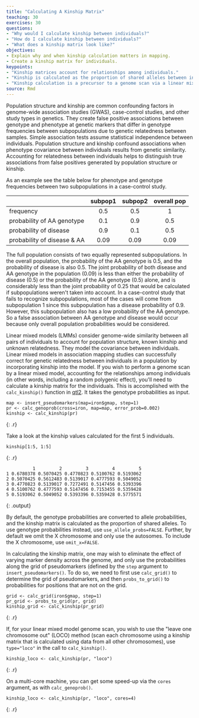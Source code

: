 ```yaml
---
title: "Calculating A Kinship Matrix"
teaching: 30
exercises: 30
questions:
- "Why would I calculate kinship between individuals?"
- "How do I calculate kinship between individuals?"
- "What does a kinship matrix look like?"
objectives:
- Explain why and when kinship calculation matters in mapping.
- Create a kinship matrix for individuals.
keypoints:
- "Kinship matrices account for relationships among individuals."
- "Kinship is calculated as the proportion of shared alleles between individuals."
- "Kinship calculation is a precursor to a genome scan via a linear mixed model."
source: Rmd
---
```





Population structure and kinship are common confounding factors in genome-wide association studies (GWAS), case-control studies, and other study types in genetics. They create false positive associations between genotype and phenotype at genetic markers that differ in genotype frequencies between subpopulations due to genetic relatedness between samples. Simple association tests assume statistical independence between individuals. Population structure and kinship confound associations when phenotype covariance between individuals results from genetic similarity. Accounting for relatedness between individuals helps to distinguish true associations from false positives generated by population structure or kinship. 

As an example see the table below for phenotype and genotype frequencies between two subpopulations in a case-control study.


|                              |subpop1|subpop2|overall pop
|:-----------------------------|:-----:|:-----:|:-----:|
| frequency                    |  0.5  |  0.5  |   1   |
| probability of AA genotype   |  0.1  |  0.9  |  0.5  |
| probability of disease       |  0.9  |  0.1  |  0.5  |
| probability of disease & AA  |  0.09 |  0.09 |  0.09 |

The full population consists of two equally represented subpopulations. In the overall population, the probability of the AA genotype is 0.5, and the probability of disease is also 0.5. The joint probability of both disease and AA genotype in the population (0.09) is less than either the probability of disease (0.5) or the probability of the AA genotype (0.5) alone, and is considerably less than the joint probability of 0.25 that would be calculated if subpopulations weren't taken into account. In a case-control study that fails to recognize subpopulations, most of the cases will come from subpopulation 1 since this subpopulation has a disease probability of 0.9. However, this subpopulation also has a low probability of the AA genotype. So a false association between AA genotype and disease would occur because only overall population probabilities would be considered.

Linear mixed models (LMMs) consider genome-wide similarity between all pairs of individuals to account for population structure, known kinship and unknown relatedness. They model the covariance between individuals. Linear mixed models in association mapping studies can successfully correct for genetic relatedness between individuals in a population by incorporating kinship into the model. If you wish to perform a genome scan by a linear mixed model, accounting for the relationships among individuals (in other words, including a random polygenic effect), you'll need to calculate a kinship matrix for the individuals. This is accomplished with the `calc_kinship()` function in
[qtl2](https://github.com/rqtl/qtl2). It takes the genotype probabilities as input.


~~~
map <- insert_pseudomarkers(map=iron$gmap, step=1)
pr <- calc_genoprob(cross=iron, map=map, error_prob=0.002)
kinship <- calc_kinship(pr)
~~~
{: .r}

Take a look at the kinship values calculated for the first 5 individuals.


~~~
kinship[1:5, 1:5]
~~~
{: .r}



~~~
          1         2         3         4         5
1 0.6780378 0.5070425 0.4770823 0.5100762 0.5193062
2 0.5070425 0.5612483 0.5139017 0.4777593 0.5049052
3 0.4770823 0.5139017 0.7272491 0.5147456 0.5393396
4 0.5100762 0.4777593 0.5147456 0.7153455 0.5359428
5 0.5193062 0.5049052 0.5393396 0.5359428 0.5775571
~~~
{: .output}

By default, the genotype probabilities are converted to allele probabilities, and the kinship matrix is calculated as the proportion of shared alleles. To use genotype probabilities instead, use `use_allele_probs=FALSE`. Further, by default we omit the X chromosome and only use the autosomes. To include the X chromosome, use `omit_x=FALSE`.

In calculating the kinship matrix, one may wish to eliminate the effect of varying marker density across the genome, and only use the probabilities along the grid of pseudomarkers (defined by the `step` argument to `insert_pseudomarkers()`. To do so, we need to first use `calc_grid()` to determine the grid of pseudomarkers, and then `probs_to_grid()` to probabilities for positions that are not on the
grid.


~~~
grid <- calc_grid(iron$gmap, step=1)
pr_grid <- probs_to_grid(pr, grid)
kinship_grid <- calc_kinship(pr_grid)
~~~
{: .r}

If, for your linear mixed model genome scan, you wish to use the "leave one chromosome out" (LOCO) method (scan each chromosome using a kinship matrix that is calculated using data from all other chromosomes), use `type="loco"` in the call to `calc_kinship()`.


~~~
kinship_loco <- calc_kinship(pr, "loco")
~~~
{: .r}

On a multi-core machine, you can get some speed-up via the `cores` argument, as with `calc_genoprob()`.


~~~
kinship_loco <- calc_kinship(pr, "loco", cores=4)
~~~
{: .r}
